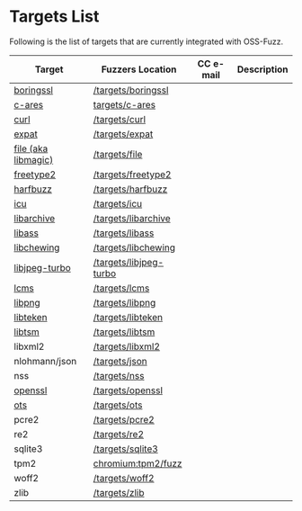 # Targets List

Following is the list of targets that are currently integrated with OSS-Fuzz.

| Target | Fuzzers Location | CC e-mail | Description
| ------------ | --------------- | ----------- | ------------ |
| [boringssl](https://boringssl.googlesource.com/boringssl/) | [/targets/boringssl](boringssl) |
| [c-ares](https://c-ares.haxx.se/) | [targets/c-ares](c-ares) |
| [curl](https://curl.haxx.se/) | [/targets/curl](curl) |
| [expat](http://expat.sourceforge.net/) | [/targets/expat](expat) |
| [file (aka libmagic)](http://www.darwinsys.com/file/) | [/targets/file](file) |
| [freetype2](https://www.freetype.org/) | [/targets/freetype2](freetype2) |
| [harfbuzz](http://www.harfbuzz.org/) | [/targets/harfbuzz](harfbuzz) |
| [icu](http://site.icu-project.org/) | [/targets/icu](icu) |
| [libarchive](https://github.com/libarchive/libarchive) | [/targets/libarchive](libarchive) |
| [libass](https://github.com/libass/libass) | [/targets/libass](libass) |
| [libchewing](http://chewing.im/) | [/targets/libchewing](libchewing) |
| [libjpeg-turbo](https://github.com/libjpeg-turbo/libjpeg-turbo) | [/targets/libjpeg-turbo](libjpeg-turbo) |
| [lcms](https://github.com/mm2/Little-CMS) | [/targets/lcms](lcms) |
| [libpng](http://www.libpng.org/pub/png/libpng.html) | [/targets/libpng](libpng) |
| [libteken](http://80386.nl/projects/libteken/) | [/targets/libteken](libteken) |
| [libtsm](https://www.freedesktop.org/wiki/Software/kmscon/libtsm/) | [/targets/libtsm](libtsm) |
| libxml2 | [/targets/libxml2](libxml2) |
| nlohmann/json | [/targets/json](json) |
| nss | [/targets/nss](nss) |
| [openssl](https://www.openssl.org/) | [/targets/openssl](openssl) |
| [ots](https://github.com/khaledhosny/ots) | [/targets/ots](ots) |
| pcre2 | [/targets/pcre2](pcre2) |
| re2 | [/targets/re2](re2) |
| sqlite3 | [/targets/sqlite3](sqlite3) |
| tpm2 | [chromium:tpm2/fuzz](https://chromium.googlesource.com/chromiumos/third_party/tpm2/+/master/fuzz/) |
| woff2 | [/targets/woff2](woff2) |
| zlib | [/targets/zlib](zlib) |
